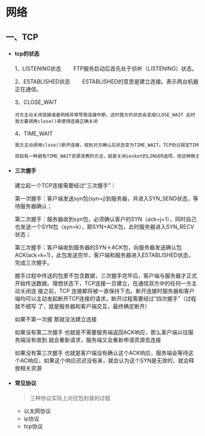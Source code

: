 # 网络

## 一、TCP

- #### tcp的状态

  1、LISTENING状态
  　　FTP服务启动后首先处于侦听（LISTENING）状态。

  2、ESTABLISHED状态
  　　ESTABLISHED的意思是建立连接。表示两台机器正在通信。

  3、CLOSE_WAIT

      对方主动关闭连接或者网络异常导致连接中断，这时我方的状态会变成CLOSE_WAIT 此时我方要调用close()来使得连接正确关闭

  4、TIME_WAIT

  ```txt
  我方主动调用close()断开连接，收到对方确认后状态变为TIME_WAIT。TCP协议规定TIME_WAIT状态会一直持续2MSL(即两倍的分段最大生存期)，以此来确保旧的连接状态不会对新连接产生影响。处于TIME_WAIT状态的连接占用的资源不会被内核释放，所以作为服务器，在可能的情况下，尽量不要主动断开连接，以减少TIME_WAIT状态造成的资源浪费。
  
  目前有一种避免TIME_WAIT资源浪费的方法，就是关闭socket的LINGER选项。但这种做法是TCP协议不推荐使用的，在某些情况下这个操作可能会带来错误。
  ```

- #### 三次握手

  建立起一个TCP连接需要经过“三次握手”：

     第一次握手：客户端发送syn包(syn=j)到服务器，并进入SYN_SEND状态，等待服务器确认；

     第二次握手：服务器收到syn包，必须确认客户的SYN（ack=j+1），同时自己也发送一个SYN包（syn=k），即SYN+ACK包，此时服务器进入SYN_RECV状态；

     第三次握手：客户端收到服务器的SYN＋ACK包，向服务器发送确认包ACK(ack=k+1)，此包发送完毕，客户端和服务器进入ESTABLISHED状态，完成三次握手。

  握手过程中传送的包里不包含数据，三次握手完毕后，客户端与服务器才正式开始传送数据。理想状态下，TCP连接一旦建立，在通信双方中的任何一方主动关闭连 接之前，TCP 连接都将被一直保持下去。断开连接时服务器和客户端均可以主动发起断开TCP连接的请求，断开过程需要经过“四次握手”（过程就不细写 了，就是服务器和客户端交互，最终确定断开）

   如果不第一次握 那就没法建立连接

  如果没有第二次握手 也就是不需要服务端返回ACK响应，那么客户端以往服务端没有收到 就会重新请求，服务端又会重新申请资源去连接

  如果没有第三次握手 也就是客户端没有确认这个ACK响应，服务端会等待这个AC响应，如果这个响应迟迟没有来，就会认为这个SYN是无效的，就会释放相关资源

- #### 常见协议

  > 三种协议实际上对应包封装的过程

  - 以太网协议
  - ip协议
  - tcp协议

  